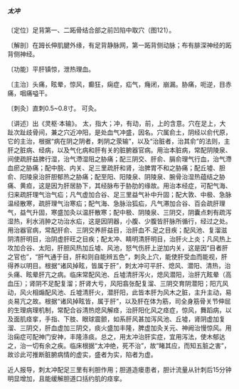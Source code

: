 ##### 太冲

〔定位〕足背第一、二跖骨结合部之前凹陷中取穴（图121）。

〔解剖〕在𧿹长伸肌腱外缘，有足背静脉网，第一跖背侧动脉；布有腓深神经的跖背侧神经。

〔功能〕平肝镇惊，泄热理血。

〔主治〕头痛，眩晕，惊风，癫狂，痫症，疝气，癃闭，崩漏。胁痛，呃逆，目赤痛，咽痛嗌干。

〔刺灸〕直刺0.5~0.8寸。 可灸。

〔讲述〕出《灵枢·本输》。 太，指大；冲，有动，前，上的含意。穴在足上，大趾次趾歧骨间，兼之穴近冲阳，是处血气冲盛，因名。穴属俞土，阴经以俞代原，它的主治，根据“病在阴之阴者，刺阴之荥输”，以及“治脏者，治其俞”的法则，主肝之脏病、经病，以及气化病和肝有关的脏腑器官病。用治本脏病，常配阴陵泉、间使疏肝益脾行湿，治气滯湿阻之胁痛；配三阴交、肝俞、膈俞理气行血，治气滯血瘀之胁痛；配中脘、内关、足三里疏肝和肾，治脾胃不和之胁痛；配丘墟、胆俞、阳陵泉治肝胆郁热之胁痛；配至阳、阳陵泉、阴陵泉、腕骨治湿热蕴结之胁痛、黄疸，这是因为肝居胁下，其经脉布于胁肋的缘故。用治本经症，可配气海、归来疏肝理气治气疝；凡气虚加合谷、足三里益气补中升固；配大敦、中极、急脉温经散寒，疏肝理气治寒疝；配气海、急脉治狐疝，凡气滞加合谷、百会疏肝理气，益气升固，寒盛加灸以温肝散寒；配中极、阴陵泉、三阴交，阴囊点刺有疏泻湿热，利水消肿之功治水疝，这是因阴器，小腹、少腹皆肝脉所循行，经过之处。用治器官病，常配肝俞、三阴交养肝益目，治肝血不.足之目疾；配风池、复溜滋阴清肝明目，治阴虚肝旺之目疾；配太冲、睛明清肝明目，治肝火上炎；凡风热上攻加合谷、太阳，肝胆风热加丘墟、风池，怒气伤肝上逆加内关，这是因“目者肝之官也”，“肝气通于目，肝和则自能辨五色”，刺灸上穴，能使肝受血而能视，肝得养以明目。根据“诸风掉眩，皆属于肝”，刺太冲可平肝、熄风、潜阳、清热，治头痛、眩晕肝亢之病。临床常配风池、丘墟清肝泻火，熄风潜阳，治肝亢眩晕（高血压）；肾阴不足配复溜；肝肾大亏，风阳翕张配复溜、三阴交育阴潜阳；阳亢风动，风火相煽配风池、丘墟清肝火，潜肝阳，此皆本肝为风木之脏，主升主动，易炎易亢之故。根据“诸风掉眩皆，属于肝”，以及肝在体为筋，司全身筋骨关节伸屈的生理病理机制，常配合谷清热熄风解痉，治肝阳化风之痉症，惊风，舞蹈病，以及面肌痉挛，手指、下肢、眼球震颤，如系肝风甚加泻风池、丘墟，肾阴虚加复溜、三阴交，肝血虚加三阴交，痰火盛加丰隆，脾虚加灸关元、神阙治慢惊风。用治痫症可配神门安神，丰隆涤痰。总之，用太冲治肝实症，宜用泻法，使木郁达之，治一切有余之疾。临床根据“太冲绝，死不治”，故“睹其应，而知五脏之害”，故诊此可推断脏腑病情的虚实，盛者为实，陷者为虚。

近人报导，刺太冲配足三里有利胆作用；胆道造瘘患者，胆计流量从针刺后15分钟明显增加，且能缓解胆道口括约肌的痉挛。
